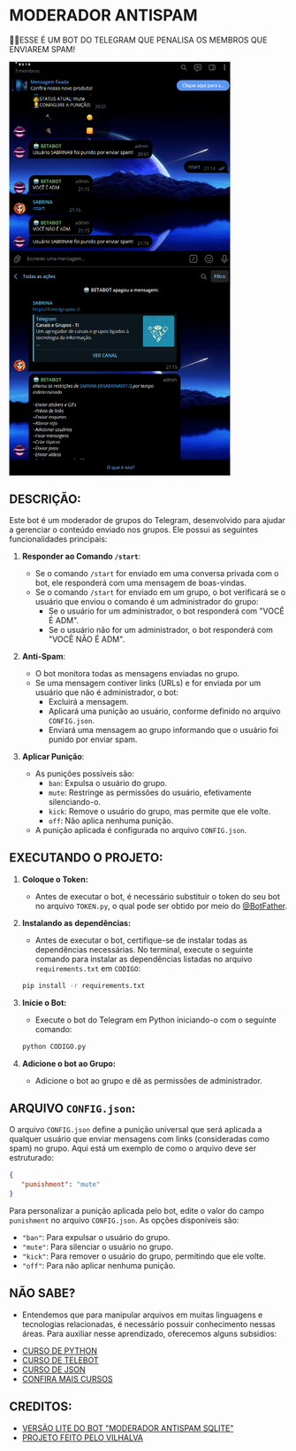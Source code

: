 # MODERADOR ANTISPAM 
👮‍♂️ESSE É UM BOT DO TELEGRAM QUE PENALISA OS MEMBROS QUE ENVIAREM SPAM!

<img src="./IMAGENS/FOTO_01.png" align="center" width="400"> <br>
<img src="./IMAGENS/FOTO_02.png" align="center" width="400"> <br>

## DESCRIÇÃO:
Este bot é um moderador de grupos do Telegram, desenvolvido para ajudar a gerenciar o conteúdo enviado nos grupos. Ele possui as seguintes funcionalidades principais:

1. **Responder ao Comando `/start`**:
   - Se o comando `/start` for enviado em uma conversa privada com o bot, ele responderá com uma mensagem de boas-vindas.
   - Se o comando `/start` for enviado em um grupo, o bot verificará se o usuário que enviou o comando é um administrador do grupo:
     - Se o usuário for um administrador, o bot responderá com "VOCÊ É ADM".
     - Se o usuário não for um administrador, o bot responderá com "VOCÊ NÃO É ADM".

2. **Anti-Spam**:
   - O bot monitora todas as mensagens enviadas no grupo.
   - Se uma mensagem contiver links (URLs) e for enviada por um usuário que não é administrador, o bot:
     - Excluirá a mensagem.
     - Aplicará uma punição ao usuário, conforme definido no arquivo `CONFIG.json`.
     - Enviará uma mensagem ao grupo informando que o usuário foi punido por enviar spam.

3. **Aplicar Punição**:
   - As punições possíveis são:
     - `ban`: Expulsa o usuário do grupo.
     - `mute`: Restringe as permissões do usuário, efetivamente silenciando-o.
     - `kick`: Remove o usuário do grupo, mas permite que ele volte.
     - `off`: Não aplica nenhuma punição.
   - A punição aplicada é configurada no arquivo `CONFIG.json`.

## EXECUTANDO O PROJETO:
1. **Coloque o Token:**
   - Antes de executar o bot, é necessário substituir o token do seu bot no arquivo `TOKEN.py`, o qual pode ser obtido por meio do [@BotFather](https://t.me/BotFather).

2. **Instalando as dependências:**
   - Antes de executar o bot, certifique-se de instalar todas as dependências necessárias. No terminal, execute o seguinte comando para instalar as dependências listadas no arquivo `requirements.txt` em `CODIGO`:
   ```bash
   pip install -r requirements.txt
   ```

3. **Inicie o Bot:**
   - Execute o bot do Telegram em Python iniciando-o com o seguinte comando:
   ```bash
   python CODIGO.py
   ```

4. **Adicione o bot ao Grupo:**
   - Adicione o bot ao grupo e dê as permissões de administrador.

## ARQUIVO `CONFIG.json`:
O arquivo `CONFIG.json` define a punição universal que será aplicada a qualquer usuário que enviar mensagens com links (consideradas como spam) no grupo. Aqui está um exemplo de como o arquivo deve ser estruturado:

```json
{
   "punishment": "mute"
}
```

Para personalizar a punição aplicada pelo bot, edite o valor do campo `punishment` no arquivo `CONFIG.json`. As opções disponíveis são:

- `"ban"`: Para expulsar o usuário do grupo.
- `"mute"`: Para silenciar o usuário no grupo.
- `"kick"`: Para remover o usuário do grupo, permitindo que ele volte.
- `"off"`: Para não aplicar nenhuma punição.

## NÃO SABE?
- Entendemos que para manipular arquivos em muitas linguagens e tecnologias relacionadas, é necessário possuir conhecimento nessas áreas. Para auxiliar nesse aprendizado, oferecemos alguns subsidios:
* [CURSO DE PYTHON](https://github.com/VILHALVA/CURSO-DE-PYTHON)
* [CURSO DE TELEBOT](https://github.com/VILHALVA/CURSO-DE-TELEBOT)
* [CURSO DE JSON](https://github.com/VILHALVA/CURSO-DE-JSON)
* [CONFIRA MAIS CURSOS](https://github.com/VILHALVA?tab=repositories&q=+topic:CURSO)

## CREDITOS:
- [VERSÃO LITE DO BOT "MODERADOR ANTISPAM SQLITE"](https://github.com/VILHALVA/MODERADOR-ANTISPAM-SQLITE)
- [PROJETO FEITO PELO VILHALVA](https://github.com/VILHALVA)
